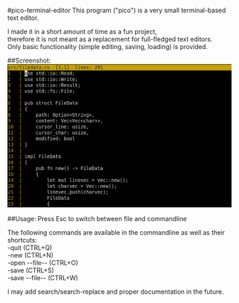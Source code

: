 #pico-terminal-editor
This program ("pico") is a very small terminal-based text editor.   
  
I made it in a short amount of time as a fun project,  
therefore it is not meant as a replacement for full-fledged text editors.  
Only basic functionality (simple editing, saving, loading) is provided.    

##Screenshot:
![Screenshot](/screenshot.png?raw=true)
  
##Usage:
Press Esc to switch between file and commandline  
  
The following commands are available in the commandline as well as their shortcuts:  
-quit  (CTRL+Q)  
-new   (CTRL+N)  
-open --file-- (CTRL+O)  
-save (CTRL+S)  
-save --file-- (CTRL+W)  
  
 
  
I may add search/search-replace and proper documentation in the future.  